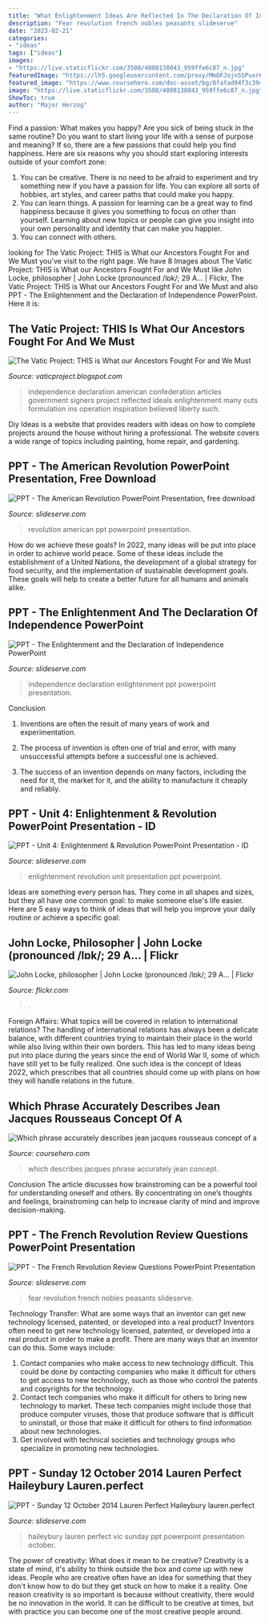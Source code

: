 ```yaml
---
title: "What Enlightenment Ideas Are Reflected In The Declaration Of Independence Quizlet ~ John Locke, Philosopher"
description: "Fear revolution french nobles peasants slideserve"
date: "2023-02-21"
categories:
- "ideas"
tags: ["ideas"]
images:
- "https://live.staticflickr.com/3508/4008138043_959ffe6c87_n.jpg"
featuredImage: "https://lh5.googleusercontent.com/proxy/MmOFJojnSSPuxr6JuMvVOL5VM0iwsVKQvGC70F2nsZhF4iwp8P6lCbUR6Mxlz1XaKdRF2QEGdv5lBdOlG1W8diZ7tEE=s0-d"
featured_image: "https://www.coursehero.com/doc-asset/bg/0fafad94f3c394ebcf250afbec5846693a510cd5/splits/v9.1.1.frq/split-4-page-6-html-bg.jpg"
image: "https://live.staticflickr.com/3508/4008138043_959ffe6c87_n.jpg"
ShowToc: true
author: "Major Herzog"
---
```



Find a passion: What makes you happy?
Are you sick of being stuck in the same routine? Do you want to start living your life with a sense of purpose and meaning? If so, there are a few passions that could help you find happiness. Here are six reasons why you should start exploring interests outside of your comfort zone: 
1. You can be creative. There is no need to be afraid to experiment and try something new if you have a passion for life. You can explore all sorts of hobbies, art styles, and career paths that could make you happy. 
2. You can learn things. A passion for learning can be a great way to find happiness because it gives you something to focus on other than yourself. Learning about new topics or people can give you insight into your own personality and identity that can make you happier. 
3. You can connect with others.

	

		
looking for The Vatic Project: THIS is What our Ancestors Fought For and We Must you've visit to the right page. We have 8 Images about The Vatic Project: THIS is What our Ancestors Fought For and We Must like John Locke, philosopher | John Locke (pronounced /lɒk/; 29 A… | Flickr, The Vatic Project: THIS is What our Ancestors Fought For and We Must and also PPT - The Enlightenment and the Declaration of Independence PowerPoint. Here it is:
		
    
## The Vatic Project: THIS Is What Our Ancestors Fought For And We Must

<img loading=lazy src="https://lh5.googleusercontent.com/proxy/MmOFJojnSSPuxr6JuMvVOL5VM0iwsVKQvGC70F2nsZhF4iwp8P6lCbUR6Mxlz1XaKdRF2QEGdv5lBdOlG1W8diZ7tEE=s0-d" onerror="this.onerror=null;this.src='https://tse4.mm.bing.net/th?id=OIP.hO7OLM2UhsTffWdrwaJe3AAAAA&amp;pid=15.1';" alt="The Vatic Project: THIS is What our Ancestors Fought For and We Must">

_Source: vaticproject.blogspot.com_

>independence declaration american confederation articles government signers project reflected ideals enlightenment many outs formulation ins operation inspiration believed liberty such. 

	

Diy Ideas is a website that provides readers with ideas on how to complete projects around the house without hiring a professional. The website covers a wide range of topics including painting, home repair, and gardening. 

    
## PPT - The American Revolution PowerPoint Presentation, Free Download

<img loading=lazy src="https://image1.slideserve.com/2664373/slide7-l.jpg" onerror="this.onerror=null;this.src='https://tse3.mm.bing.net/th?id=OIP.uU6jZu6aq7lh5rJ8WydUnwHaFj&amp;pid=15.1';" alt="PPT - The American Revolution PowerPoint Presentation, free download">

_Source: slideserve.com_

>revolution american ppt powerpoint presentation. 

	

How do we achieve these goals?
In 2022, many ideas will be put into place in order to achieve world peace. Some of these ideas include the establishment of a United Nations, the development of a global strategy for food security, and the implementation of sustainable development goals. These goals will help to create a better future for all humans and animals alike.

    
## PPT - The Enlightenment And The Declaration Of Independence PowerPoint

<img loading=lazy src="https://image3.slideserve.com/6585582/the-enlightenment-and-the-declaration-of-independence-n.jpg" onerror="this.onerror=null;this.src='https://tse3.mm.bing.net/th?id=OIP.1JBU09DzfxlRFfHumM0X9QHaFj&amp;pid=15.1';" alt="PPT - The Enlightenment and the Declaration of Independence PowerPoint">

_Source: slideserve.com_

>independence declaration enlightenment ppt powerpoint presentation. 

	

Conclusion
1. Inventions are often the result of many years of work and experimentation.
2. The process of invention is often one of trial and error, with many unsuccessful attempts before a successful one is achieved.

3. The success of an invention depends on many factors, including the need for it, the market for it, and the ability to manufacture it cheaply and reliably.

    
## PPT - Unit 4: Enlightenment &amp; Revolution PowerPoint Presentation - ID

<img loading=lazy src="https://image1.slideserve.com/2229988/a-new-constitution1-l.jpg" onerror="this.onerror=null;this.src='https://tse1.mm.bing.net/th?id=OIP.nUl7COkH3aSmellRtlCZ-QHaFj&amp;pid=15.1';" alt="PPT - Unit 4: Enlightenment &amp; Revolution PowerPoint Presentation - ID">

_Source: slideserve.com_

>enlightenment revolution unit presentation ppt powerpoint. 

	

Ideas are something every person has. They come in all shapes and sizes, but they all have one common goal: to make someone else's life easier. Here are 5 easy ways to think of ideas that will help you improve your daily routine or achieve a specific goal: 

    
## John Locke, Philosopher | John Locke (pronounced /lɒk/; 29 A… | Flickr

<img loading=lazy src="https://live.staticflickr.com/3508/4008138043_959ffe6c87_n.jpg" onerror="this.onerror=null;this.src='https://tse4.mm.bing.net/th?id=OIP.PnHyjCOeAi1kFV9ZRgM5lAAAAA&amp;pid=15.1';" alt="John Locke, philosopher | John Locke (pronounced /lɒk/; 29 A… | Flickr">

_Source: flickr.com_

>. 

	

Foreign Affairs: What topics will be covered in relation to international relations?
The handling of international relations has always been a delicate balance, with different countries trying to maintain their place in the world while also living within their own borders. This has led to many ideas being put into place during the years since the end of World War II, some of which have still yet to be fully realized. One such idea is the concept of Ideas 2022, which prescribes that all countries should come up with plans on how they will handle relations in the future.

    
## Which Phrase Accurately Describes Jean Jacques Rousseaus Concept Of A

<img loading=lazy src="https://www.coursehero.com/doc-asset/bg/0fafad94f3c394ebcf250afbec5846693a510cd5/splits/v9.1.1.frq/split-4-page-6-html-bg.jpg" onerror="this.onerror=null;this.src='https://tse4.mm.bing.net/th?id=OIP.D54pUDVXn0TU13jhtmSdxQHaJl&amp;pid=15.1';" alt="Which phrase accurately describes jean jacques rousseaus concept of a">

_Source: coursehero.com_

>which describes jacques phrase accurately jean concept. 

	

Conclusion
The article discusses how brainstroming can be a powerful tool for understanding oneself and others. By concentrating on one’s thoughts and feelings, brainstroming can help to increase clarity of mind and improve decision-making.

    
## PPT - The French Revolution Review Questions PowerPoint Presentation

<img loading=lazy src="http://image1.slideserve.com/1534715/the-great-fear-n.jpg" onerror="this.onerror=null;this.src='https://tse2.mm.bing.net/th?id=OIP.ZT4jsTDtkbxOgVCF9wCCQwHaFj&amp;pid=15.1';" alt="PPT - The French Revolution Review Questions PowerPoint Presentation">

_Source: slideserve.com_

>fear revolution french nobles peasants slideserve. 

	

Technology Transfer: What are some ways that an inventor can get new technology licensed, patented, or developed into a real product?
Inventors often need to get new technology licensed, patented, or developed into a real product in order to make a profit. There are many ways that an inventor can do this. Some ways include: 
1. Contact companies who make access to new technology difficult. This could be done by contacting companies who make it difficult for others to get access to new technology, such as those who control the patents and copyrights for the technology. 
2. Contact tech companies who make it difficult for others to bring new technology to market. These tech companies might include those that produce computer viruses, those that produce software that is difficult to uninstall, or those that make it difficult for others to find information about new technologies. 
3. Get involved with technical societies and technology groups who specialize in promoting new technologies.

    
## PPT - Sunday 12 October 2014 Lauren Perfect Haileybury Lauren.perfect

<img loading=lazy src="https://image3.slideserve.com/6835889/thomas-jefferson-l.jpg" onerror="this.onerror=null;this.src='https://tse2.mm.bing.net/th?id=OIP.9Nd8CmMsZxI4iTQyPx9BtAHaFj&amp;pid=15.1';" alt="PPT - Sunday 12 October 2014 Lauren Perfect Haileybury lauren.perfect">

_Source: slideserve.com_

>haileybury lauren perfect vic sunday ppt powerpoint presentation october. 

	

The power of creativity: What does it mean to be creative?
Creativity is a state of mind, it's ability to think outside the box and come up with new ideas. People who are creative often have an idea for something that they don't know how to do but they get stuck on how to make it a reality. One reason creativity is so important is because without creativity, there would be no innovation in the world. It can be difficult to be creative at times, but with practice you can become one of the most creative people around.

